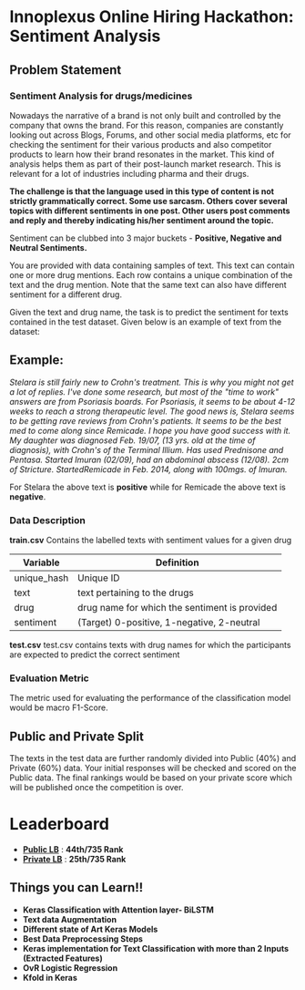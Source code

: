# Innoplexus Online Hiring Hackathon: Sentiment Analysis

## Problem Statement

### Sentiment Analysis for drugs/medicines
Nowadays the narrative of a brand is not only built and controlled by the company that owns the brand. For this reason, companies are constantly looking out across Blogs, Forums, and other social media platforms, etc for checking the sentiment for their various products and also competitor products to learn how their brand resonates in the market. This kind of analysis helps them as part of their post-launch market research. This is relevant for a lot of industries including pharma and their drugs.
 

**The challenge is that the language used in this type of content is not strictly grammatically correct. Some use sarcasm. Others cover several topics with different sentiments in one post. Other users post comments and reply and thereby indicating his/her sentiment around the topic.**

Sentiment can be clubbed into 3 major buckets - **Positive, Negative and Neutral Sentiments.**


You are provided with data containing samples of text. This text can contain one or more drug mentions. Each row contains a unique combination of the text and the drug mention. Note that the same text can also have different sentiment for a different drug.

Given the text and drug name, the task is to predict the sentiment for texts contained in the test dataset. Given below is an example of text from the dataset:


## Example:

*Stelara is still fairly new to Crohn's treatment. This is why you might not get a lot of replies. I've done some research, but most of the "time to work" answers are from Psoriasis boards. For Psoriasis, it seems to be about 4-12 weeks to reach a strong therapeutic level. The good news is, Stelara seems to be getting rave reviews from Crohn's patients. It seems to be the best med to come along since Remicade. I hope you have good success with it. My daughter was diagnosed Feb. 19/07, (13 yrs. old at the time of diagnosis), with Crohn's of the Terminal Illium. Has used Prednisone and Pentasa. Started Imuran (02/09), had an abdominal abscess (12/08). 2cm of Stricture. Started ​Remicade in Feb. 2014, along with 100mgs. of Imuran.*


For Stelara the above text is **positive** while for Remicade the above text is **negative**.

### Data Description
**train.csv**
Contains the labelled texts with sentiment values for a given drug
 
|Variable|	Definition|
|----|----|
|unique_hash |Unique ID|
|text|text pertaining to the drugs|
|drug |drug name for which the sentiment is provided|
|sentiment	|(Target) 0-positive, 1-negative, 2-neutral  |


**test.csv**
test.csv contains texts with drug names for which the participants are expected to predict the correct sentiment
 

### Evaluation Metric
The metric used for evaluating the performance of the classification model would be macro F1-Score.
 

## Public and Private Split

The texts in the test data are further randomly divided into Public (40%) and Private (60%) data.
Your initial responses will be checked and scored on the Public data.
The final rankings would be based on your private score which will be published once the competition is over.

# Leaderboard


* **[Public LB](https://datahack.analyticsvidhya.com/contest/innoplexus-online-hiring-hackathon/lb)** : **44th/735 Rank**
* **[Private LB](https://datahack.analyticsvidhya.com/contest/innoplexus-online-hiring-hackathon/pvt_lb)** : **25th/735 Rank**

## Things you can Learn!!

* **Keras Classification with Attention layer- BiLSTM**
* **Text data Augmentation**
* **Different state of Art Keras Models**
* **Best Data Preprocessing Steps**
* **Keras implementation for Text Classification with more than 2 Inputs (Extracted Features)**
* **OvR Logistic Regression**
* **Kfold in Keras**
